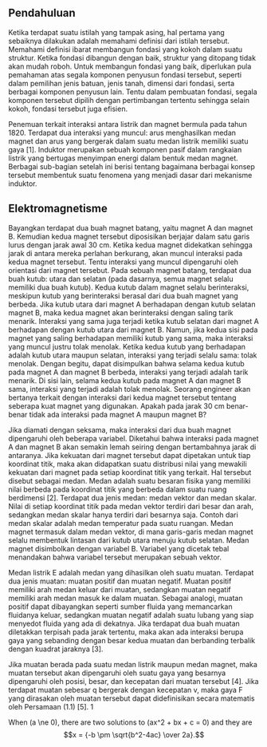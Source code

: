 ## Pendahuluan

Ketika terdapat suatu istilah yang tampak asing, hal pertama yang sebaiknya dilakukan adalah memahami definisi dari istilah tersebut. Memahami definisi ibarat membangun fondasi yang kokoh dalam suatu struktur. Ketika fondasi dibangun dengan baik, struktur yang ditopang tidak akan mudah roboh. Untuk membangun fondasi yang baik, diperlukan pula pemahaman atas segala komponen penyusun fondasi tersebut, seperti dalam pemilihan jenis batuan, jenis tanah, dimensi dari fondasi, serta berbagai komponen penyusun lain. Tentu dalam pembuatan fondasi, segala komponen tersebut dipilih dengan pertimbangan tertentu sehingga selain kokoh, fondasi tersebut juga efisien. 

Penemuan terkait interaksi antara listrik dan magnet bermula pada tahun 1820. Terdapat dua interaksi yang muncul: arus menghasilkan medan magnet dan arus yang bergerak dalam suatu medan listrik memiliki suatu gaya [1]. Induktor merupakan sebuah komponen pasif dalam rangkaian listrik yang bertugas menyimpan energi dalam bentuk medan magnet. Berbagai sub-bagian setelah ini berisi tentang bagaimana berbagai konsep tersebut membentuk suatu fenomena yang menjadi dasar dari mekanisme induktor.


## Elektromagnetisme

Bayangkan terdapat dua buah magnet batang, yaitu magnet A dan magnet B. Kemudian kedua magnet tersebut diposisikan berjajar dalam satu garis lurus dengan jarak awal 30 cm. Ketika kedua magnet didekatkan sehingga jarak di antara mereka perlahan berkurang, akan muncul interaksi pada kedua magnet tersebut. Tentu interaksi yang muncul dipengaruhi oleh orientasi dari magnet tersebut. Pada sebuah magnet batang, terdapat dua buah kutub: utara dan selatan (pada dasarnya, semua magnet selalu memiliki dua buah kutub). Kedua kutub dalam magnet selalu berinteraksi, meskipun kutub yang berinteraksi berasal dari dua buah magnet yang berbeda. Jika kutub utara dari magnet A berhadapan dengan kutub selatan magnet B, maka kedua magnet akan berinteraksi dengan saling tarik menarik. Interaksi yang sama juga terjadi ketika kutub selatan dari magnet A berhadapan dengan kutub utara dari magnet B. Namun, jika kedua sisi pada magnet yang saling berhadapan memiliki kutub yang sama, maka interaksi yang muncul justru tolak menolak. Ketika kedua kutub yang berhadapan adalah kutub utara maupun selatan, interaksi yang terjadi selalu sama: tolak menolak. Dengan begitu, dapat disimpulkan bahwa selama kedua kutub pada magnet A dan magnet B berbeda, interaksi yang terjadi adalah tarik menarik. Di sisi lain, selama kedua kutub pada magnet A dan magnet B sama, interaksi yang terjadi adalah tolak menolak. Seorang engineer akan bertanya terkait dengan interaksi dari kedua magnet tersebut tentang seberapa kuat magnet yang digunakan. Apakah pada jarak 30 cm benar-benar tidak ada interaksi pada magnet A maupun magnet B? 

Jika diamati dengan seksama, maka interaksi dari dua buah magnet dipengaruhi oleh beberapa variabel. Diketahui bahwa interaksi pada magnet A dan magnet B akan semakin lemah seiring dengan bertambahnya jarak di antaranya. Jika kekuatan dari magnet tersebut dapat dipetakan untuk tiap koordinat titik, maka akan didapatkan suatu distribusi nilai yang mewakili kekuatan dari magnet pada setiap koordinat titik yang terkait. Hal tersebut disebut sebagai medan. Medan adalah suatu besaran fisika yang memiliki nilai berbeda pada koordinat titik yang berbeda dalam suatu ruang berdimensi [2]. Terdapat dua jenis medan: medan vektor dan medan skalar. Nilai di setiap koordinat titik pada medan vektor terdiri dari besar dan arah, sedangkan medan skalar hanya terdiri dari besarnya saja. Contoh dari medan skalar adalah medan temperatur pada suatu ruangan. Medan magnet termasuk dalam medan vektor, di mana garis-garis medan magnet selalu membentuk lintasan dari kutub utara menuju kutub selatan. Medan magnet disimbolkan dengan variabel B. Variabel yang dicetak tebal menandakan bahwa variabel tersebut merupakan sebuah vektor.

Medan listrik E adalah medan yang dihasilkan oleh suatu muatan. Terdapat dua jenis muatan: muatan positif dan muatan negatif. Muatan positif memiliki arah medan keluar dari muatan, sedangkan muatan negatif memiliki arah medan masuk ke dalam muatan. Sebagai analogi, muatan positif dapat dibayangkan seperti sumber fluida yang memancarkan fluidanya keluar, sedangkan muatan negatif adalah suatu lubang yang siap menyedot fluida yang ada di dekatnya. Jika terdapat dua buah muatan diletakkan terpisah pada jarak tertentu, maka akan ada interaksi berupa gaya yang sebanding dengan besar kedua muatan dan berbanding terbalik dengan kuadrat jaraknya [3]. 

Jika muatan berada pada suatu medan listrik maupun medan magnet, maka muatan tersebut akan dipengaruhi oleh suatu gaya yang besarnya dipengaruhi oleh posisi, besar, dan kecepatan dari muatan tersebut [4]. Jika terdapat muatan sebesar q bergerak dengan kecepatan v, maka gaya F yang dirasakan oleh muatan tersebut dapat didefinisikan secara matematis oleh Persamaan (1.1) [5]. 1

When \(a \ne 0\), there are two solutions to \(ax^2 + bx + c = 0\) and they are
$$x = {-b \pm \sqrt{b^2-4ac} \over 2a}.$$